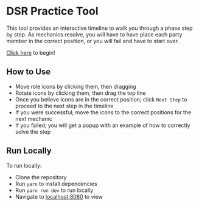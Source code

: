 # DSR Practice Tool

This tool provides an interactive timeline to walk you through a phase step by step. As mechanics resolve, you will have to have place each party member in the correct position, or you will fail and have to start over.

[Click here](public/index.html) to begin!

## How to Use

* Move role icons by clicking them, then dragging
* Rotate icons by clicking them, then drag the top line
* Once you believe icons are in the correct position; click `Next Step` to proceed to the next step in the timeline
* If you were successful; move the icons to the correct positions for the next mechanic
* If you failed; you will get a popup with an example of how to correctly solve the step

## Run Locally

To run locally:

* Clone the repository
* Run `yarn` to install dependencies
* Run `yarn run dev` to run locally
* Navigate to <localhost:8080> to view
